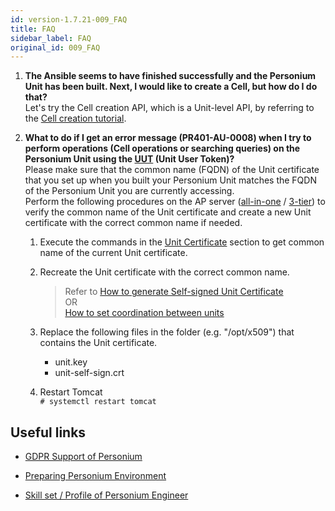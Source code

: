 ```yaml
---
id: version-1.7.21-009_FAQ
title: FAQ  
sidebar_label: FAQ  
original_id: 009_FAQ
---
```


1. **The Ansible seems to have finished successfully and the Personium Unit has been built. Next, I would like to create a Cell, but how do I do that?**  
Let's try the Cell creation API, which is a Unit-level API, by referring to the [Cell creation tutorial](../unit-administrator/tutorial#sect5.1).  

1. **What to do if I get an error message (PR401-AU-0008) when I try to perform operations (Cell operations or searching queries) on the Personium Unit using the [UUT](../unit-administrator/Unit-User#unit-user-token-unit-user-token-uut) (Unit User Token)?**  
Please make sure that the common name (FQDN) of the Unit certificate that you set up when you built your Personium Unit matches the FQDN of the Personium Unit you are currently accessing.  
Perform the following procedures on the AP server ([all-in-one](https://github.com/personium/ansible/tree/develop/all-in-one) / [3-tier](https://github.com/personium/ansible/tree/develop/3-tier)) to verify the common name of the Unit certificate and create a new Unit certificate with the correct common name if needed.  
    1. Execute the commands in the [Unit Certificate](../server-operator/Confirm_environment_settings#unit-certificate) section to get common name of the current Unit certificate.  

    1. Recreate the Unit certificate with the correct common name.  
        > Refer to [How to generate Self-signed Unit Certificate](https://github.com/personium/ansible/blob/master/How_to_generate_Self-signed_Unit_Certificate.md)  
        > OR  
        > [How to set coordination between units](../server-operator/unit_coordination/)  

    1. Replace the following files in the folder (e.g. "/opt/x509") that contains the Unit certificate.  
        - unit.key  
        - unit-self-sign.crt  

    1. Restart Tomcat  
    ```# systemctl restart tomcat```  

## Useful links  
- [GDPR Support of Personium](https://hackmd.io/@dixonsiu/GDPR-Support-Personium)  

- [Preparing Personium Environment](https://hackmd.io/@dixonsiu/Preparing-Personium-Environment)  

- [Skill set / Profile of Personium Engineer](https://hackmd.io/@dixonsiu/Personium-Engineer-Skill-Set)  
